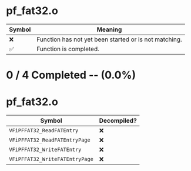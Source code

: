 # pf_fat32.o
| Symbol | Meaning 
| ------------- | ------------- 
| :x: | Function has not yet been started or is not matching. 
| :white_check_mark: | Function is completed. 


# 0 / 4 Completed -- (0.0%)
# pf_fat32.o
| Symbol | Decompiled? |
| ------------- | ------------- |
| `VFiPFFAT32_ReadFATEntry` | :x: |
| `VFiPFFAT32_ReadFATEntryPage` | :x: |
| `VFiPFFAT32_WriteFATEntry` | :x: |
| `VFiPFFAT32_WriteFATEntryPage` | :x: |
